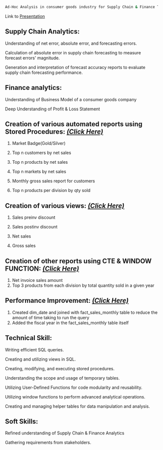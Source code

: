 
```bash
Ad-Hoc Analysis in consumer goods industry for Supply Chain & Finance Teams of AtliQ Hardwares
```
Link to [Presentation](https://codebasics.io/challenge/codebasics-resume-project-challenge)

## Supply Chain Analytics: 

Understanding of net error, absolute error, and forecasting errors. 

Calculation of absolute error in supply chain forecasting to measure forecast errors' magnitude. 

Generation and interpretation of forecast accuracy reports to evaluate supply chain forecasting performance. 

## Finance analytics:

Understanding of Business Model of a consumer goods company

Deep Understanding of Profit & Loss Statement


## Creation of various automated reports using Stored Procedures: [_(Click Here)_](https://github.com/chandreshkhuntia/Ad-Hoc-Analysis-in-consumer-goods-industry-for-Supply-Chain-Finance-Teams/blob/main/Stored%20Procedures.sql)

1. Market Badge(Gold/Silver)

2. Top n customers by net sales

3. Top n products by net sales

4. Top n markets by net sales

5. Monthly gross sales report for customers

6. Top n products per division by qty sold


## Creation of various views: [_(Click Here)_](https://github.com/chandreshkhuntia/Ad-Hoc-Analysis-in-consumer-goods-industry-for-Supply-Chain-Finance-Teams/blob/main/User%20Defined%20Functions.sql)

1. Sales preinv discount
   
2. Sales postinv discount
   
3. Net sales
   
4. Gross sales


## Creation of other reports using CTE & WINDOW FUNCTION: [_(Click Here)_](https://github.com/chandreshkhuntia/Ad-Hoc-Analysis-in-consumer-goods-industry-for-Supply-Chain-Finance-Teams/blob/main/cte%20%26%20window%20function.sql)
1. Net invoice sales amount
2. Top 3 products from each division by total quantity sold in a given year


## Performance Improvement: [_(Click Here)_](https://github.com/chandreshkhuntia/Ad-Hoc-Analysis-in-consumer-goods-industry-for-Supply-Chain-Finance-Teams/blob/main/Performance%20Improvement.sql)
1. Created dim_date and joined with fact_sales_monthly table to reduce the amount of time taking to run the query
2. Added the fiscal year in the fact_sales_monthly table itself
   

## Technical Skill: 

Writing efficient SQL queries. 

Creating and utilizing views in SQL. 

Creating, modifying, and executing stored procedures. 

Understanding the scope and usage of temporary tables. 

Utilizing User-Defined Functions for code modularity and reusability. 

Utilizing window functions to perform advanced analytical operations. 

Creating and managing helper tables for data manipulation and analysis. 

## Soft Skills: 

Refined understanding of Supply Chain & Finance Analytics 

Gathering requirements from stakeholders. 


